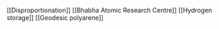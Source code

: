 [[Disproportionation]]
[[Bhabha Atomic Research Centre]]
[[Hydrogen storage]]
[[Geodesic polyarene]]
